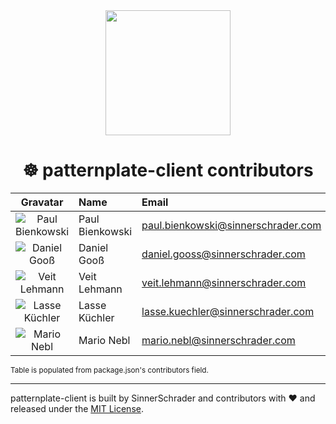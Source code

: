 <div align="center">
  <a href="https://github.com/sinnerschrader/patternplate">
    <img width="200" src="https://cdn.rawgit.com/sinnerschrader/patternplate-client/master/patternplate.svg" />
  </a>
</div>
<h1 align="center">☸ patternplate-client contributors</h1>

|Gravatar | Name  | Email	| Website |
|:---:    |:---   |:----  |:----    |
|![Paul Bienkowski](https://s.gravatar.com/avatar/c3da6a412cc88b633ab9e2297eb1aa13?s=150)|Paul Bienkowski|paul.bienkowski@sinnerschrader.com|none|
|![Daniel Gooß](https://s.gravatar.com/avatar/b854ac89940bb2ba1aadc4b2e8f196d4?s=150)|Daniel Gooß|daniel.gooss@sinnerschrader.com|none|
|![Veit Lehmann](https://s.gravatar.com/avatar/d76f599368d12cf3379d031e2596b9bd?s=150)|Veit Lehmann|veit.lehmann@sinnerschrader.com|none|
|![Lasse Küchler](https://s.gravatar.com/avatar/2933d5615a9cc07866e86c6c3fd8ef5a?s=150)|Lasse Küchler|lasse.kuechler@sinnerschrader.com|none|
|![Mario Nebl](https://s.gravatar.com/avatar/9259573a83348c58bac23a07fd5b150f?s=150)|Mario Nebl|mario.nebl@sinnerschrader.com|none|
<sub>Table is populated from package.json's contributors field.</sub><br />


---
patternplate-client is built by SinnerSchrader and contributors with :heart:
and released under the [MIT License](./license.md).

[npm-url]: https://www.npmjs.org/package/patternplate-client
[npm-image]: https://img.shields.io/npm/v/patternplate-client.svg?style=flat-square
[npm-dl-image]: http://img.shields.io/npm/dm/patternplate-client.svg?style=flat-square

[ci-url]: https://travis-ci.org/sinnerschrader/patternplate-client
[ci-image]: https://img.shields.io/travis/sinnerschrader/patternplate-client.svg?style=flat-square
[coverage-url]: https://coveralls.io/r/sinnerschrader/patternplate-client
[coverage-image]: https://img.shields.io/coveralls/sinnerschrader/patternplate-client.svg?style=flat-square
